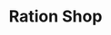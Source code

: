 ---
title: "Ration Shop"
url: /peyad/ration-shop-vattiyoorkav-puliyarakonam-road/
shop: Allgemein
---
